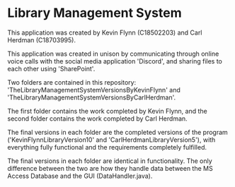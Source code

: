 # Library Management System
This application was created by Kevin Flynn (C18502203) and Carl Herdman (C18703995).

This application was created in unison by communicating through online voice calls with the social media application 'Discord', and sharing files to each other using 'SharePoint'.

Two folders are contained in this repository: 'TheLibraryManagementSystemVersionsByKevinFlynn' and 'TheLibraryManagementSystemVersionsByCarlHerdman'.

The first folder contains the work completed by Kevin Flynn, and the second folder contains the work completed by Carl Herdman.

The final versions in each folder are the completed versions of the program ('KevinFlynnLibraryVersion10' and 'CarlHerdmanLibraryVersion5'), with everything fully functional and the requirements completely fulfilled.

The final versions in each folder are identical in functionality. The only difference between the two are how they handle data between the MS Access Database and the GUI (DataHandler.java).
